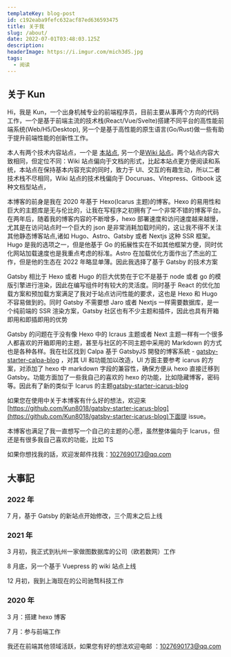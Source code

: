 ```yaml
---
templateKey: blog-post
id: c192eaba9fefc632acf87ed636593475
title: 关于我
slug: /about/
date: 2022-07-01T03:48:03.125Z
description:
headerImage: https://i.imgur.com/mich3dS.jpg
tags:
  - 阅读
---
```


## 关于 Kun

Hi，我是 Kun，一个出身机械专业的前端程序员，目前主要从事两个方向的代码工作，一个是基于前端主流的技术栈(React/Vue/Svelte)搭建不同平台的高性能前端系统(Web/H5/Desktop), 另一个是基于高性能的原生语言(Go/Rust)做一些有助于提升前端性能的创新性工作。

本人有两个技术内容站点，一个是 [本站点](https://www.kunzhang.me), 另一个是[Wiki 站点](https://wiki.kunzhang.me)。两个站点内容大致相同，但定位不同：Wiki 站点偏向于文档的形式，比起本站点更方便阅读和系统，本站点在保持基本内容充实的同时，致力于 UI、交互的有趣生动，所以二者技术栈不尽相同，Wiki 站点的技术栈偏向于 Docuruas、Vitepress、Gitbook 这种文档型站点，

本博客的前身是我在 2020 年基于 Hexo(Icarus 主题)的博客。Hexo 的易用性和巨大的主题库是无与伦比的，让我在写程序之初拥有了一个非常不错的博客平台。在两年后，随着我的博客内容的不断增多，hexo 部署速度和访问速度越来越慢，尤其是在访问站点时一个巨大的 json 是非常消耗加载时间的，这让我不得不关注其他静态博客站点,诸如 Hugo、Astro、Gatsby 或者 Nextjs 这种 SSR 框架。Hugo 是我的选项之一，但是他基于 Go 的拓展性实在不如其他框架方便，同时优化网站加载速度也是我重点考虑的标准。Astro 在加载优化方面作出了杰出的工作，但是他的生态在 2022 年略显单薄。因此我选择了基于 Gatsby 的技术方案

Gatsby 相比于 Hexo 或者 Hugo 的巨大优势在于它不是基于 node 或者 go 的模版引擎进行渲染，因此在编写组件时有较大的灵活度。同时基于 React 的优化加载方案和预加载方案满足了我对于站点访问性能的要求，这也是 Hexo 和 Hugo 不容易做到的。同时 Gatsby 不需要想 Jaro 或者 Nextjs 一样需要数据库，是一个纯前端的 SSR 渲染方案，Gatsby 社区也有不少主题和插件，因此也具有开箱即用和即插即用的优势

Gatsby 的问题在于没有像 Hexo 中的 Icraus 主题或者 Next 主题一样有一个很多人都喜欢的开箱即用的主题，甚至与社区的不同主题中采用的 Markdown 的方式也是各种各样。我在社区找到 Calpa 基于 GatsbyJS 開發的博客系統 - [gatsby-starter-calpa-blog](https://github.com/calpa/gatsby-starter-calpa-blog) ，对其 UI 和功能加以改造，UI 方面主要参考 icarus 的方案，对添加了 hexo 中 markdown 字段的兼容性，确保方便从 hexo 直接迁移到 Gatsby。功能方面加了一些我自己的喜欢的 hexo 的功能，比如隐藏博客，密码等。因此有了新的类似于 Icarus 的主题[gatsby-starter-icarus-blog](https://github.com/Kun8018/gatsby-starter-icarus-blog)

如果您在使用中关于本博客有什么好的想法，欢迎来[https://github.com/Kun8018/gatsby-starter-icarus-blog](https://github.com/Kun8018/gatsby-starter-icarus-blog)下面提 issue。

本博客也满足了我一直想写一个自己的主题的心愿，虽然整体偏向于 Icarus，但还是有很多我自己喜欢的功能，比如 TS

如果你想找我的話，欢迎发邮件找我：[1027690173@qq.com](mailto:1027690173@qq.com)

## 大事記

### 2022 年

7 月，基于 Gatsby 的新站点开始修改，三个周末之后上线

### 2021 年

3 月初，我正式到杭州一家做图数据库的公司（欧若数网）工作

8 月底，另一个基于 Vuepress 的 wiki 站点上线

12 月初，我到上海现在的公司驰骛科技工作

### 2020 年

3 月：搭建 hexo 博客

7 月：参与前端工作

我还在前端其他领域活跃，如果您有好的想法欢迎电邮
：[1027690173@qq.com](mailto:1027690173@qq.com)

[1]: /2017/11/06/hackathon-summary
[2]: https://github.com/calpa/blog
[3]: /2018/08/19/summary-after-two-months-hang-zhou-life/
[4]: /2017/09/30/hang-zhou-interview-summary/
[5]: /2017/05/21/learn-javascript-in-six-steps/
